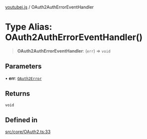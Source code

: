 [youtubei.js](../README.md) / OAuth2AuthErrorEventHandler

# Type Alias: OAuth2AuthErrorEventHandler()

> **OAuth2AuthErrorEventHandler**: (`err`) => `void`

## Parameters

• **err**: [`OAuth2Error`](../namespaces/Utils/classes/OAuth2Error.md)

## Returns

`void`

## Defined in

[src/core/OAuth2.ts:33](https://github.com/LuanRT/YouTube.js/blob/eb21af33db708f0355f4fb15881f5d4fabc7b06c/src/core/OAuth2.ts#L33)
